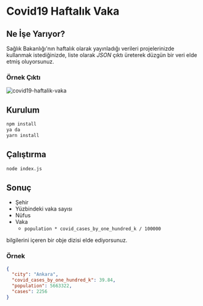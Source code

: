 # Covid19 Haftalık Vaka

## Ne İşe Yarıyor?

Sağlık Bakanlığı'nın haftalık olarak yayınladığı verileri projelerinizde kullanmak istediğinizde, liste olarak _JSON_ çıktı üreterek düzgün bir veri elde etmiş oluyorsunuz.

### Örnek Çıktı

![covid19-haftalik-vaka](https://user-images.githubusercontent.com/10114716/109715295-8889e400-7bb4-11eb-9af2-dc06d9f31756.png)

## Kurulum

```bash
npm install
ya da
yarn install
```

## Çalıştırma

```bash
node index.js
```

## Sonuç

- Şehir
- Yüzbindeki vaka sayısı
- Nüfus
- Vaka
  - `population * covid_cases_by_one_hundred_k / 100000`

bilgilerini içeren bir obje dizisi elde ediyorsunuz.

### Örnek

```json
{
  "city": "Ankara",
  "covid_cases_by_one_hundred_k": 39.84,
  "population": 5663322,
  "cases": 2256
}
```
